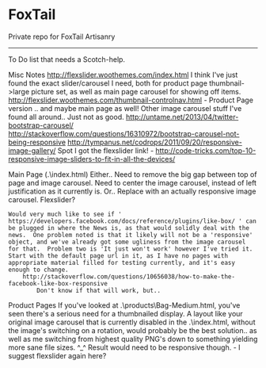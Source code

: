 FoxTail
=======

Private repo for FoxTail Artisanry

-------
To Do list that needs a Scotch-help.

Misc Notes
	http://flexslider.woothemes.com/index.html
		I think I've just found the exact slider/carousel I need, both for product page thumbnail->large picture set, as well as main page carousel for showing off items.
		http://flexslider.woothemes.com/thumbnail-controlnav.html - Product Page version .. and maybe main page as well!
	Other image carousel stuff I've found all around..  Just not as good.
		http://untame.net/2013/04/twitter-bootstrap-carousel/
		http://stackoverflow.com/questions/16310972/bootstrap-carousel-not-being-responsive
		http://tympanus.net/codrops/2011/09/20/responsive-image-gallery/
		Spot I got the flexslider link! - http://code-tricks.com/top-10-responsive-image-sliders-to-fit-in-all-the-devices/
	
Main Page (.\index.html)
	Either..
		Need to remove the big gap between top of page and image carousel.
		Need to center the image carousel, instead of left justification as it currently is.
	Or..
		Replace with an actually responsive image carousel.  Flexslider?
		
	Would very much like to see if ' https://developers.facebook.com/docs/reference/plugins/like-box/ ' can be plugged in where the News is, as that would solidly deal with the news.  One problem noted is that it likely will not be a 'responsive' object, and we've already got some ugliness from the image carousel for that.  Problem two is 'It just won't work' however I've tried it.  Start with the default page url in it, as I have no pages with appropriate material filled for testing currently, and it's easy enough to change.
		http://stackoverflow.com/questions/10656038/how-to-make-the-facebook-like-box-responsive
			Don't know if that will work, but.. 
Product Pages
	If you've looked at .\products\Bag-Medium.html, you've seen there's a serious need for a thumbnailed display.  A layout like your original image carousel that is currently disabled in the .\index.html, without the image's switching on a rotation, would probably be the best solution.. as well as me switching from highest quality PNG's down to something yielding more sane file sizes. ^_^  Result would need to be responsive though.  - I suggest flexslider again here?

	
